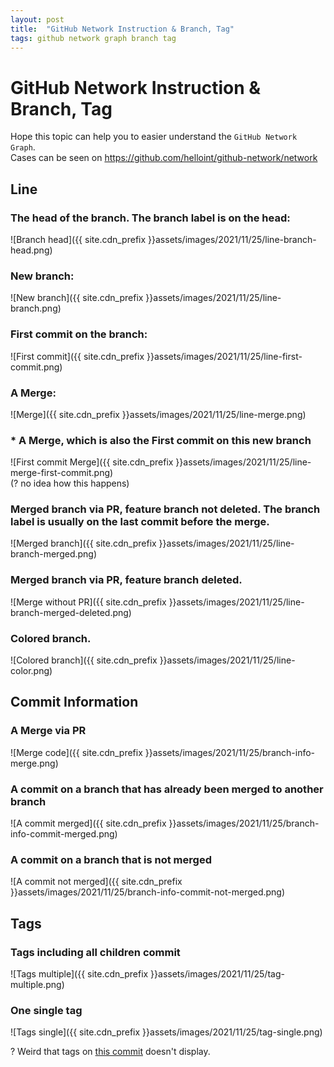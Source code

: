 ```yaml
---
layout: post
title:  "GitHub Network Instruction & Branch, Tag"
tags: github network graph branch tag
---
```

# GitHub Network Instruction & Branch, Tag
Hope this topic can help you to easier understand the `GitHub Network Graph`.  
Cases can be seen on https://github.com/helloint/github-network/network

## Line
### The head of the branch. The branch label is on the head:
![Branch head]({{ site.cdn_prefix }}assets/images/2021/11/25/line-branch-head.png)  
### New branch:  
![New branch]({{ site.cdn_prefix }}assets/images/2021/11/25/line-branch.png)  
### First commit on the branch:  
![First commit]({{ site.cdn_prefix }}assets/images/2021/11/25/line-first-commit.png)  
### A Merge:  
![Merge]({{ site.cdn_prefix }}assets/images/2021/11/25/line-merge.png)  
### * A Merge, which is also the First commit on this new branch  
![First commit Merge]({{ site.cdn_prefix }}assets/images/2021/11/25/line-merge-first-commit.png)  
(? no idea how this happens)  
### Merged branch via PR, feature branch not deleted. The branch label is usually on the last commit before the merge.
![Merged branch]({{ site.cdn_prefix }}assets/images/2021/11/25/line-branch-merged.png)  
### Merged branch via PR, feature branch deleted.
![Merge without PR]({{ site.cdn_prefix }}assets/images/2021/11/25/line-branch-merged-deleted.png)  
### Colored branch.
![Colored branch]({{ site.cdn_prefix }}assets/images/2021/11/25/line-color.png)

## Commit Information
### A Merge via PR  
![Merge code]({{ site.cdn_prefix }}assets/images/2021/11/25/branch-info-merge.png)
### A commit on a branch that has already been merged to another branch
![A commit merged]({{ site.cdn_prefix }}assets/images/2021/11/25/branch-info-commit-merged.png)
### A commit on a branch that is not merged
![A commit not merged]({{ site.cdn_prefix }}assets/images/2021/11/25/branch-info-commit-not-merged.png)

## Tags
### Tags including all children commit
![Tags multiple]({{ site.cdn_prefix }}assets/images/2021/11/25/tag-multiple.png)  
### One single tag
![Tags single]({{ site.cdn_prefix }}assets/images/2021/11/25/tag-single.png)

? Weird that tags on [this commit](https://github.com/helloint/github-network/commit/9d2ec75add9e296599cc45393c60bcf23dbdcb5e) doesn't display.  
